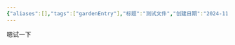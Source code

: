 ```yaml
---
{"aliases":[],"tags":["gardenEntry"],"标题":"测试文件","创建日期":"2024-11-15 02:56:58","最后修改":"2025-01-23 05:29:36","dg-home":true,"dg-publish":true,"permalink":"///","dgPassFrontmatter":true,"created":"2024-11-15T02:56:58.843+08:00","updated":"2025-01-23T17:29:38.735+08:00"}
---
```



嗯试一下
